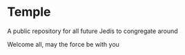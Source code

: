 # Temple
A public repository for all future Jedis to congregate around

Welcome all, may the force be with you
